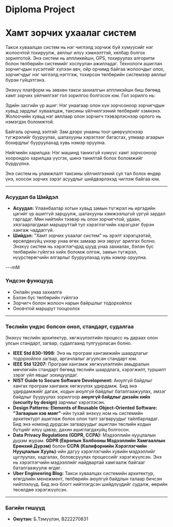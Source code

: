 # Diploma Project
# Хамт зорчих ухаалаг систем
Такси хуваалцах систем нь нэг чиглэлд зорчиж буй хүмүүсийг нэг жолоочтой тохируулж, аяллыг илүү хэмнэлттэй, хялбар болгох зорилготой. Энэ систем нь аппликейшн, GPS, тохируулах алгоритм болон төлбөрийн системийг хослуулан ажилладаг. Технологи ашиглан зорчигчдын хүсэлтийг хүлээн авч, ойр орчимд байгаа жолоочдыг олох, зорчигчдыг нэг чиглэлд нэгтгэж, тохирсон төлбөрийн системээр аяллыг бүрэн гүйцэтгэнэ.

Энэхүү платформ нь зөвхөн такси захиалгын аппликэйшн биш бөгөөд хамт зорчих үйлчилгээг гол зорилгоо болгосон юм. Гол зорилго нь:

Эдийн засгийн үр ашиг: Нэг унаагаар олон хүн зорчсоноор зорчигчдын хувьд зардлыг хуваалцаж, таксины үйлчилгээний төлбөрийг хэмнэнэ. Жолоочийн хувьд нэг аяллаар олон зорчигч тээвэрлэснээр орлого нь нэмэгдэх боломжтой.

Байгаль орчинд ээлтэй: Зам дээрх унааны тоог цөөрүүлснээр түгжрэлийг бууруулах, шатахууны хэрэглээг багасгах, улмаар агаарын бохирдлыг бууруулахад хувь нэмэр оруулна.

Нийгмийн харилцаа: Нэг машинд танихгүй хүмүүс хамт зорчсоноор хоорондоо харилцаа үүсгэх, шинэ танилтай болох боломжийг бүрдүүлнэ.

Энэ систем нь уламжлалт таксины үйлчилгээний сул тал болох өндөр үнэ, хоосон зорчих зэрэг асуудлыг шийдвэрлэхэд чиглэж байгаа юм.

---

### Асуудал ба Шийдэл

* **Асуудал:** Улаанбаатар хотын хувьд замын түгжрэл нь иргэдийн цагийг үр ашиггүй зарцуулж, шатахууны хэмжээлшгүй үргүй зардал гаргадаг. Мөн нийтийн тээвэр нь олон зорчигчтой, удаан, хязгаарлагдмал маршруттай тул хэрэглэгчийн хэрэгцээг бүрэн хангаж чаддаггүй.
* **Шийдэл:** "Хамт зорчих ухаалаг систем" нь эрэлт хэрэгцээтэй, өрсөлдөхүйц үнээр унаа өгөх замаар энэ зөрүүг арилгах болно. Энэхүү систем нь хэрэглэгчдэд шууд унаа захиалах, бэлэн бус төлбөрийн гүйлгээ хийх боломж олгож, замын түгжрэл, нүүрстөрөгчийн ялгарлыг бууруулахад хувь нэмэр оруулна.

---mM

### Үндсэн функцууд

* Онлайн унаа захиалга
* Бэлэн бус төлбөрийн гүйлгээ
* Зорчигч болон жолооч нарын байршлыг тодорхойлох
* Оновчтой маршрут тооцоолох

---

### Төслийн үндэс болсон онол, стандарт, судалгаа

Энэхүү төслийн архитектур, хөгжүүлэлтийн процесс нь дараах олон улсын стандарт, загвар, судалгаанд тулгуурласан болно.

* **IEEE Std 830-1998:** Энэ нь програм хангамжийн шаардлагыг тодорхойлох загвар, аргачлалыг агуулсан стандарт юм.
* **IEEE Std 12207:** Програм хангамж хөгжүүлэлтийн амьдралын мөчлөгийн стандарт бөгөөд төслийн шаардлага, хэрэгжилт, туршилт зэрэг үйл явцыг зохицуулдаг.
* **NIST Guide to Secure Software Development:** Аюулгүй байдлыг хангах програм хангамж хөгжүүлэх удирдамж. Бид энэ удирдамжийг дагаж, кодын аюулгүй байдлыг баталгаажуулах, эмзэг байдлыг бууруулах зорилгоор **аюулгүй байдлыг дизайн хийх (security by design)** зарчмыг хэрэглэсэн.
* **Design Patterns: Elements of Reusable Object-Oriented Software:** **"Загварын хэв маяг"**-ийн тухай энэхүү ном нь системийн архитектурт ашиглаж болох олон талт загваруудыг тайлбарладаг. Бид энэ номонд дурдсан загваруудыг ашиглан төслийн кодын бүтцийг илүү цэвэр, дахин ашиглагдахуйц болгосон.
* **Data Privacy Regulations (GDPR, CCPA):** Мэдээллийн нууцлалын дүрэм журам. **GDPR (Европын Холбооны Мэдээллийн Хамгааллын Ерөнхий Дүрэм)** болон **CCPA (Калифорнийн Хэрэглэгчийн Нууцлалын Хууль)**-ийн дагуу хэрэглэгчийн хувийн мэдээллийг цуглуулах, хадгалах, боловсруулах процессийг хэрэгжүүлсэн. Энэ нь хэрэглэгчийн мэдээллийг найдвартай хамгаалж байгааг баталгаажуулж өгдөг.
* **Uber Engineering Blog:** Такси хуваалцах системийн архитектур, өгөгдлийн менежмент, төлбөрийн аюулгүй байдлын талаар бичсэн нийтлэлүүд. Бид энэ блогт нийтлэгдсэн шийдлүүдийг судалж, өөрийн төсөлдөө хэрэгжүүлсэн.

---

### Багийн гишүүд

* **Оюутан:** Б.Тэмүүлэн, В222270831
